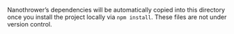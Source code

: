 Nanothrower’s dependencies will be automatically copied into this directory once you install the project locally via `npm install`. These files are not under version control.